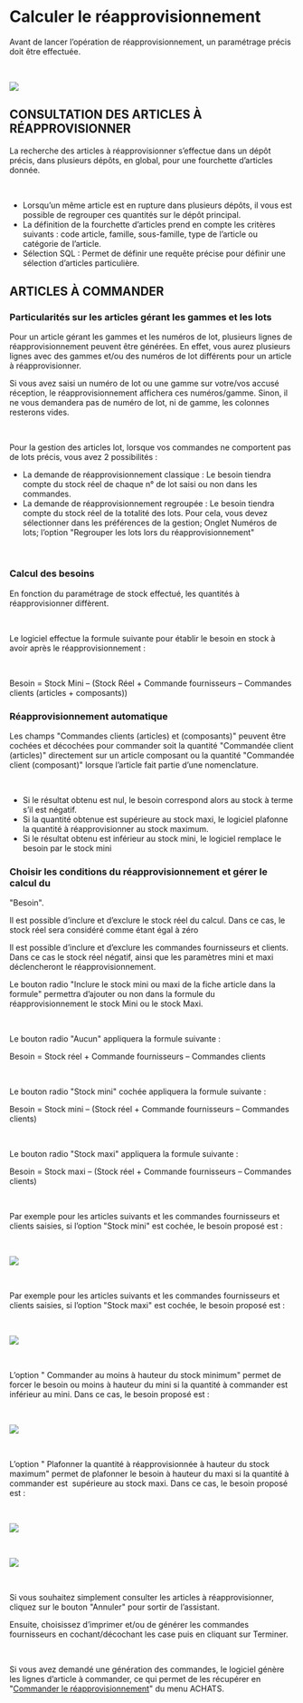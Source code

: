 # Calculer le réapprovisionnement

Avant de lancer l’opération de réapprovisionnement, un paramétrage précis 
 doit être effectuée.


 


![](Calculer_Reapprovisionnement_Filtres.png)


## CONSULTATION DES ARTICLES À RÉAPPROVISIONNER


La recherche des articles à réapprovisionner s’effectue dans un dépôt 
 précis, dans plusieurs dépôts, en global, pour une fourchette d’articles 
 donnée.


 


* Lorsqu’un même article est en rupture dans plusieurs dépôts, il 
 vous est possible de regrouper ces quantités sur le dépôt principal.
* La définition de la fourchette d’articles prend en compte les critères 
 suivants : code article, famille, sous-famille, type de l’article 
 ou catégorie de l’article.
* Sélection SQL : Permet de définir une requête précise pour définir 
 une sélection d’articles particulière.


## ARTICLES À COMMANDER


### Particularités sur les articles gérant les gammes et les lots


Pour un article gérant les gammes et les numéros de lot, plusieurs lignes 
 de réapprovisionnement peuvent être générées. En effet, vous aurez plusieurs 
 lignes avec des gammes et/ou des numéros de lot différents pour un article 
 à réapprovisionner.


Si vous avez saisi un numéro de lot ou une gamme sur votre/vos accusé 
 réception, le réapprovisionnement affichera ces numéros/gamme. Sinon, 
 il ne vous demandera pas de numéro de lot, ni de gamme, les colonnes resterons 
 vides.


 


Pour la gestion des articles lot, lorsque vos commandes ne comportent 
 pas de lots précis, vous avez 2 possibilités :


* La demande de réapprovisionnement classique : Le besoin tiendra 
 compte du stock réel de chaque n° de lot saisi ou non dans les commandes.
* La demande de réapprovisionnement regroupée : Le besoin tiendra 
 compte du stock réel de la totalité des lots. Pour cela, vous devez 
 sélectionner dans les préférences de la gestion; Onglet Numéros de 
 lots; l’option "Regrouper les lots lors du réapprovisionnement"


 


### Calcul des besoins


En fonction du paramétrage de stock effectué, les quantités à réapprovisionner 
 diffèrent.


 


Le logiciel effectue la formule suivante pour établir le besoin en stock 
 à avoir après le réapprovisionnement :


 


Besoin = Stock Mini – (Stock Réel + Commande 
 fournisseurs – Commandes clients (articles + composants))


### Réapprovisionnement automatique


Les champs "Commandes clients (articles) et (composants)" 
 peuvent être cochées et décochées pour commander soit la quantité "Commandée 
 client (articles)" directement sur un article composant ou la quantité 
 "Commandée client (composant)" lorsque l’article fait partie 
 d’une nomenclature.


 


* Si le résultat obtenu est nul, le besoin correspond alors au stock 
 à terme s’il est négatif.
* Si la quantité obtenue est supérieure au stock maxi, le logiciel 
 plafonne la quantité à réapprovisionner au stock maximum.
* Si le résultat obtenu est inférieur au stock mini, le logiciel 
 remplace le besoin par le stock mini


### Choisir les conditions du réapprovisionnement et gérer le calcul du 
 "Besoin".


Il est possible d’inclure et d’exclure le stock réel du calcul. Dans 
 ce cas, le stock réel sera considéré comme étant égal à zéro


Il est possible d’inclure et d’exclure les commandes fournisseurs et 
 clients. Dans ce cas le stock réel négatif, ainsi que les paramètres mini 
 et maxi déclencheront le réapprovisionnement.


Le bouton radio "Inclure le stock mini ou maxi de la fiche article 
 dans la formule" permettra d’ajouter ou non dans la formule du réapprovisionnement 
 le stock Mini ou le stock Maxi.


 


Le bouton radio "Aucun" appliquera la formule suivante :


Besoin = Stock réel + Commande fournisseurs 
 – Commandes clients


 


Le bouton radio "Stock mini" cochée appliquera la formule 
 suivante :


Besoin = Stock mini – (Stock réel + Commande 
 fournisseurs – Commandes clients)


 


Le bouton radio "Stock maxi" appliquera la formule suivante 
 :


Besoin = Stock maxi – (Stock réel + Commande 
 fournisseurs – Commandes clients)


 


Par exemple pour les articles suivants et les commandes fournisseurs 
 et clients saisies, si l’option "Stock mini" est cochée, le 
 besoin proposé est :


 


![](Exemple_Reappro_option_stock_mini.gif)


 


Par exemple pour les articles suivants et les commandes fournisseurs 
 et clients saisies, si l’option "Stock maxi" est cochée, le 
 besoin proposé est :


 


![](Exemple_Reappro_option_stock_maxi.gif)


 


L’option " Commander au moins à hauteur du stock minimum" 
 permet de forcer le besoin ou moins à hauteur du mini si la quantité à 
 commander est inférieur au mini. Dans ce cas, le besoin proposé est :


 


![](Exemple_Reappro_option_commander_au_moins.gif)


 


L’option " Plafonner la quantité à réapprovisionnée à hauteur du 
 stock maximum" permet de plafonner le besoin à hauteur du maxi si 
 la quantité à commander est  supérieure au stock maxi. Dans ce cas, 
 le besoin proposé est :


 


![](Exemple_Reappro_option_plafonner_quantite.gif)


 


![](Calculer_Reapprovisionnement_Liste_articles.png)


 


Si vous souhaitez simplement consulter les articles à réapprovisionner, 
 cliquez sur le bouton "Annuler" pour sortir de l’assistant.


Ensuite, choisissez d’imprimer et/ou de générer les commandes fournisseurs 
 en cochant/décochant les case puis en cliquant sur Terminer.


 


Si vous avez demandé une génération des commandes, le logiciel génère 
 les lignes d’article à commander, ce qui permet de les récupérer en "[Commander le réapprovisionnement](../2/Commander.md)" 
 du menu ACHATS.


